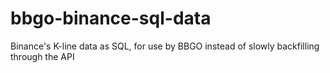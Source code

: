 # bbgo-binance-sql-data
Binance's K-line data as SQL, for use by BBGO instead of slowly backfilling through the API

